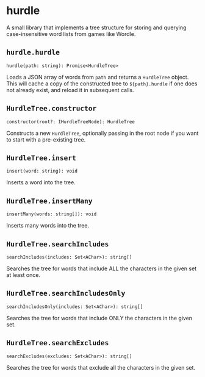 # hurdle
A small library that implements a tree structure for storing and querying case-insensitive word lists from games like Wordle.

## `hurdle.hurdle`
    hurdle(path: string): Promise<HurdleTree>

Loads a JSON array of words from `path` and returns a `HurdleTree` object. This will cache a copy of the constructed tree to `${path}.hurdle` if one does not already exist, and reload it in subsequent calls.

## `HurdleTree.constructor`
    constructor(root?: IHurdleTreeNode): HurdleTree

Constructs a new `HurdleTree`, optionally passing in the root node if you want to start with a pre-existing tree.

## `HurdleTree.insert`
    insert(word: string): void

Inserts a word into the tree.

## `HurdleTree.insertMany`
    insertMany(words: string[]): void

Inserts many words into the tree.

## `HurdleTree.searchIncludes`
    searchIncludes(includes: Set<AChar>): string[]

Searches the tree for words that include ALL the characters in the given set at least once.

## `HurdleTree.searchIncludesOnly`
    searchIncludesOnly(includes: Set<AChar>): string[]

Searches the tree for words that include ONLY the characters in the given set.

## `HurdleTree.searchExcludes`
    searchExcludes(excludes: Set<AChar>): string[]

Searches the tree for words that exclude all the characters in the given set.